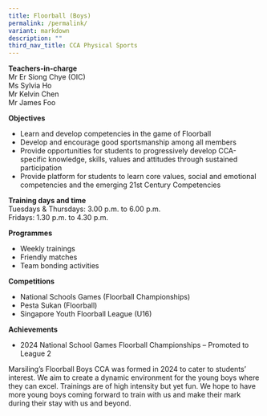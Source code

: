 ```yaml
---
title: Floorball (Boys)
permalink: /permalink/
variant: markdown
description: ""
third_nav_title: CCA Physical Sports
---
```

**Teachers-in-charge**  
Mr Er Siong Chye (OIC)  
Ms Sylvia Ho<br>
Mr Kelvin Chen <br>
Mr James Foo<br>

**Objectives**

* Learn and develop competencies in the game of Floorball
* Develop and encourage good sportsmanship among all members
* Provide opportunities for students to progressively develop CCA-specific knowledge, skills, values and attitudes through sustained participation
* Provide platform for students to learn core values, social and emotional competencies and the emerging 21st Century Competencies

**Training days and time**  
Tuesdays &amp; Thursdays: 3.00 p.m. to 6.00 p.m.  
Fridays: 1.30 p.m. to 4.30 p.m.

**Programmes**

* Weekly trainings  
* Friendly matches  
* Team bonding activities

**Competitions**

*  National Schools Games (Floorball Championships)
*  Pesta Sukan (Floorball)
*  Singapore Youth Floorball League (U16)

**Achievements**

* 2024 National School Games  Floorball Championships – Promoted to League 2

Marsiling’s Floorball Boys CCA was formed in 2024 to cater to students’ interest. We aim to create a dynamic environment for the young boys where they can excel. Trainings are of high intensity but yet fun. We hope to have more young boys coming forward to train with us and make their mark during their stay with us and beyond.